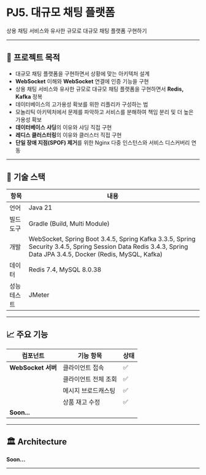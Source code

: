 # PJ5. 대규모 채팅 플랫폼

상용 채팅 서비스와 유사한 규모로 대규모 채팅 플랫폼 구현하기

---

## 📌 프로젝트 목적

- 대규모 채팅 플랫폼을 구현하면서 상황에 맞는 아키텍처 설계
- **WebSocket** 이해와 **WebSocket** 연결에 인증 기능을 구현
- 상용 채팅 서비스와 유사한 규모로 대규모 채팅 플랫폼을 구현하면서 **Redis, Kafka** 정복
- 데이터베이스의 고가용성 확보를 위한 리플리카 구성하는 법
- 모놀리틱 아키텍처에서 문제를 파악하고 서비스를 분해하여 책임 분리 및 더 높은 가용성 확보
- **데이터베이스 샤딩**의 이유와 샤딩 직접 구현
- **레디스 클러스터링**의 이유와 클러스터 직접 구현
- **단일 장애 지점(SPOF) 제거**를 위한 Nginx 다중 인스턴스와 서비스 디스커버리 연동

---

## 🧰 기술 스택

| 항목     | 내용                                                                                                                                                            |
|--------|---------------------------------------------------------------------------------------------------------------------------------------------------------------|
| 언어     | Java 21                                                                                                                                                       |
| 빌드 도구  | Gradle (Build, Multi Module)                                                                                                                                  |
| 개발     | WebSocket, Spring Boot 3.4.5, Spring Kafka 3.3.5, Spring Security 3.4.5, Spring Session Data Redis 3.4.3, Spring Data JPA 3.4.5, Docker (Redis, MySQL, Kafka) |
| 데이터    | Redis 7.4, MySQL 8.0.38                                                                                                                                       |
| 성능 테스트 | JMeter                                                                                                                                                        |

---

## 📈 주요 기능

| 컴포넌트             | 기능 항목       | 상태 |
|------------------|-------------|----|
| **WebSocket 서버** | 클라이언트 접속    | ✅  |
|                  | 클라이언트 전체 조회 | ✅  |
|                  | 메시지 브로드캐스팅  | ✅  |
|                  | 상품 재고 수정    | ✅  |
| **Soon...**      |             |    |


---

## 🏛️ Architecture

**Soon...**

[//]: # (![Architecture Preview]&#40;docs/archi.png&#41;)

---
